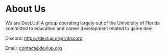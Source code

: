# About Us

We are DevLUp! A group operating largely out of the University
of Florida committed to education and career development
related to game dev!

Discord: https://devlup.org/r/discord

Email: contact@devlup.org
